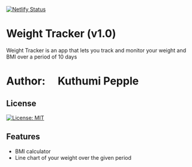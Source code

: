 [![Netlify Status](https://api.netlify.com/api/v1/badges/0977b57b-9ccf-4278-bfbb-f690e22de6c3/deploy-status)](https://app.netlify.com/sites/kuthumi-weighttracker/deploys)

# Weight Tracker (v1.0)                            

Weight Tracker is an app that lets you track and monitor your weight and BMI over a period of 10 days 

# Author: &nbsp; &nbsp; Kuthumi Pepple

## License
[![License: MIT](https://img.shields.io/badge/License-MIT-blue.svg)](https://github.com/KuthumiPepple/Weight-Tracker/blob/master/LICENSE)

## Features

- BMI calculator
- Line chart of your weight over the given period